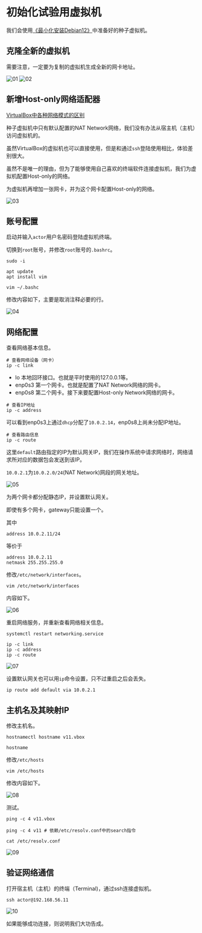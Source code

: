 # 初始化试验用虚拟机

我们会使用[《最小化安装Debian12》](../virtualbox-minium-debian12/index.md)中准备好的种子虚拟机。

## 克隆全新的虚拟机

需要注意，一定要为复制的虚拟机生成全新的网卡地址。

![01](images/01.png "01")
![02](images/02.png "02")

## 新增Host-only网络适配器

[VirtualBox中各种网络模式的区别](https://www.virtualbox.org/manual/UserManual.html#networkingmodes)

种子虚拟机中只有默认配置的NAT Network网络，我们没有办法从宿主机（主机）访问虚拟机的。

虽然VirtualBox的虚拟机也可以直接使用，但是和通过`ssh`登陆使用相比，体验差别很大。

虽然不是唯一的理由，但为了能够使用自己喜欢的终端软件连接虚拟机，我们为虚拟机配置Host-only的网络。

为虚拟机再增加一张网卡，并为这个网卡配置Host-only的网络。

![03](images/03.png "03")


## 账号配置

启动并输入`actor`用户名密码登陆虚拟机终端。

切换到`root`账号，并修改`root`账号的`.bashrc`。

```shell
sudo -i

apt update
apt install vim

vim ~/.bashc
```

修改内容如下，主要是取消注释必要的行。

![04](images/04.png "04")

## 网络配置

查看网络基本信息。

```shell
# 查看网络设备（网卡）
ip -c link
```

- lo 本地回环接口。也就是平时使用的127.0.0.1等。
- enp0s3 第一个网卡。也就是配置了NAT Network网络的网卡。
- enp0s8 第二个网卡。接下来要配置Host-only Network网络的网卡。

```shell
# 查看IP地址
ip -c address

```

可以看到enp0s3上通过`dhcp`分配了`10.0.2.14`，enp0s8上尚未分配IP地址。

```shell
# 查看路由信息
ip -c route
```

这里`default`路由指定的IP为默认网关IP，我们在操作系统中请求网络时，网络请求所对应的数据包会发送到该IP。

`10.0.2.1`为`10.0.2.0/24`(NAT Network)网段的网关地址。

![05](images/05.png "05")

为两个网卡都分配静态IP，并设置默认网关。

即使有多个网卡，gateway只能设置一个。

其中

```shell
address 10.0.2.11/24
```

等价于

```shell
address 10.0.2.11
netmask 255.255.255.0
```

修改`/etc/network/interfaces`。

```shell
vim /etc/network/interfaces
```

内容如下。

![06](images/06.png "06")

重启网络服务，并重新查看网络相关信息。

```shell
systemctl restart networking.service

ip -c link
ip -c address
ip -c route
```

![07](images/07.png "07")

设置默认网关也可以用`ip`命令设置，只不过重启之后会丢失。

```shell
ip route add default via 10.0.2.1
```

## 主机名及其映射IP

修改主机名。

```shell
hostnamectl hostname v11.vbox

hostname
```

修改`/etc/hosts`

```shell
vim /etc/hosts
```

修改内容如下。

![08](images/08.png "08")

测试。

```shell
ping -c 4 v11.vbox

ping -c 4 v11 # 依赖/etc/resolv.conf中的search指令

cat /etc/resolv.conf
```

![09](images/09.png "09")

## 验证网络通信

打开宿主机（主机）的终端（Terminal)，通过ssh连接虚拟机。

```shell
ssh actor@192.168.56.11
```

![10](images/10.png "10")

如果能够成功连接，则说明我们大功告成。
